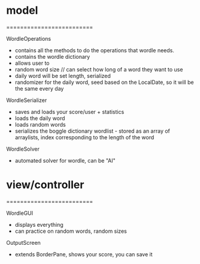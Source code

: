 # model
=========================

WordleOperations
 - contains all the methods to do the operations that wordle needs.
 - contains the wordle dictionary
 - allows user to
 - random word size // can select how long of a word they want to use
 - daily word will be set length, serialized
 - randomizer for the daily word, seed based on the LocalDate, so it will be the same every day

WordleSerializer
 - saves and loads your score/user + statistics
 - loads the daily word
 - loads random words
 - serializes the boggle dictionary wordlist - stored as an array of arraylists,
        index corresponding to the length of the word

WordleSolver
 - automated solver for wordle, can be "AI"


# view/controller
=========================

WordleGUI
 - displays everything
 - can practice on random words, random sizes

OutputScreen
 - extends BorderPane, shows your score, you can save it

